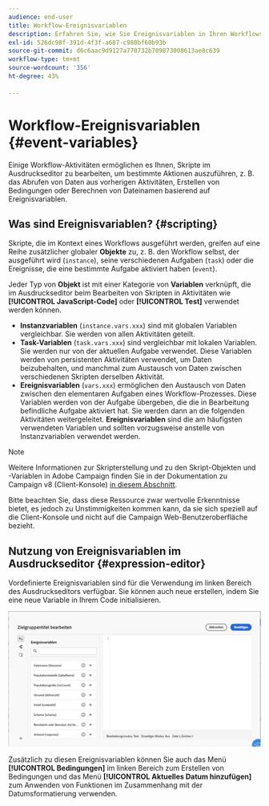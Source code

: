 ```yaml
---
audience: end-user
title: Workflow-Ereignisvariablen
description: Erfahren Sie, wie Sie Ereignisvariablen in Ihren Workflows nutzen können.
exl-id: 526dc98f-391d-4f3f-a687-c980bf60b93b
source-git-commit: d6c6aac9d9127a770732b709873008613ae8c639
workflow-type: tm+mt
source-wordcount: '356'
ht-degree: 43%

---
```


# Workflow-Ereignisvariablen {#event-variables}

Einige Workflow-Aktivitäten ermöglichen es Ihnen, Skripte im Ausdruckseditor zu bearbeiten, um bestimmte Aktionen auszuführen, z. B. das Abrufen von Daten aus vorherigen Aktivitäten, Erstellen von Bedingungen oder Berechnen von Dateinamen basierend auf Ereignisvariablen.

## Was sind Ereignisvariablen? {#scripting}

Skripte, die im Kontext eines Workflows ausgeführt werden, greifen auf eine Reihe zusätzlicher globaler **Objekte** zu, z. B. den Workflow selbst, der ausgeführt wird (`instance`), seine verschiedenen Aufgaben (`task`) oder die Ereignisse, die eine bestimmte Aufgabe aktiviert haben (`event`).

Jeder Typ von **Objekt** ist mit einer Kategorie von **Variablen** verknüpft, die im Ausdruckseditor beim Bearbeiten von Skripten in Aktivitäten wie **[!UICONTROL JavaScript-Code]** oder **[!UICONTROL Test]** verwendet werden können.

* **Instanzvariablen** (`instance.vars.xxx`) sind mit globalen Variablen vergleichbar. Sie werden von allen Aktivitäten geteilt.
* **Task-Variablen** (`task.vars.xxx`) sind vergleichbar mit lokalen Variablen. Sie werden nur von der aktuellen Aufgabe verwendet. Diese Variablen werden von persistenten Aktivitäten verwendet, um Daten beizubehalten, und manchmal zum Austausch von Daten zwischen verschiedenen Skripten derselben Aktivität.
* **Ereignisvariablen** (`vars.xxx`) ermöglichen den Austausch von Daten zwischen den elementaren Aufgaben eines Workflow-Prozesses. Diese Variablen werden von der Aufgabe übergeben, die die in Bearbeitung befindliche Aufgabe aktiviert hat. Sie werden dann an die folgenden Aktivitäten weitergeleitet. **Ereignisvariablen** sind die am häufigsten verwendeten Variablen und sollten vorzugsweise anstelle von Instanzvariablen verwendet werden.

>[!NOTE]
>
>Weitere Informationen zur Skripterstellung und zu den Skript-Objekten und -Variablen in Adobe Campaign finden Sie in der Dokumentation zu Campaign v8 (Client-Konsole) [in diesem Abschnitt](https://experienceleague.adobe.com/de/docs/campaign/automation/workflows/advanced-management/javascript-scripts-and-templates).
>
>Bitte beachten Sie, dass diese Ressource zwar wertvolle Erkenntnisse bietet, es jedoch zu Unstimmigkeiten kommen kann, da sie sich speziell auf die Client-Konsole und nicht auf die Campaign Web-Benutzeroberfläche bezieht.

## Nutzung von Ereignisvariablen im Ausdruckseditor {#expression-editor}

Vordefinierte Ereignisvariablen sind für die Verwendung im linken Bereich des Ausdruckseditors verfügbar. Sie können auch neue erstellen, indem Sie eine neue Variable in Ihrem Code initialisieren.

![Screenshot mit vordefinierten Ereignisvariablen im linken Bereich des Ausdruckseditors](assets/event-variables.png)

Zusätzlich zu diesen Ereignisvariablen können Sie auch das Menü **[!UICONTROL Bedingungen]** im linken Bereich zum Erstellen von Bedingungen und das Menü **[!UICONTROL Aktuelles Datum hinzufügen]** zum Anwenden von Funktionen im Zusammenhang mit der Datumsformatierung verwenden.